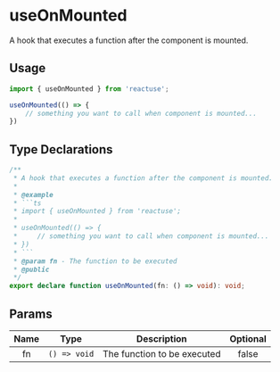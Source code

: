 # useOnMounted
A hook that executes a function after the component is mounted.
## Usage
```ts
import { useOnMounted } from 'reactuse';

useOnMounted(() => {
    // something you want to call when component is mounted...
})
```
## Type Declarations
```ts
/**
 * A hook that executes a function after the component is mounted.
 *
 * @example
 * ```ts
 * import { useOnMounted } from 'reactuse';
 *
 * useOnMounted(() => {
 *     // something you want to call when component is mounted...
 * })
 * ```
 * @param fn - The function to be executed
 * @public
 */
export declare function useOnMounted(fn: () => void): void;
```
## Params
| Name | Type | Description | Optional |
| :---: | :---: | :---: | :---: |
| fn | `() => void` | The function to be executed | false |